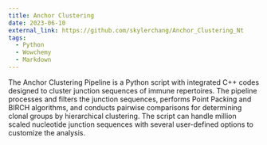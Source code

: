 ```yaml
---
title: Anchor Clustering 
date: 2023-06-10
external_link: https://github.com/skylerchang/Anchor_Clustering_Nt
tags:
  - Python
  - Wowchemy
  - Markdown
---
```


The Anchor Clustering Pipeline is a Python script with integrated C++ codes designed to cluster junction sequences of immune repertoires. The pipeline processes and filters the junction sequences, performs Point Packing and BIRCH algorithms, and conducts pairwise comparisons for determining clonal groups by hierarchical clustering. The script can handle million scaled nucleotide junction sequences with several user-defined options to customize the analysis.

<!--more-->
